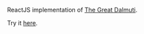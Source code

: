 ReactJS implementation of [The Great Dalmuti](https://en.wikipedia.org/wiki/The_Great_Dalmuti).

Try it [here](https://dalmuti.appspot.com/).
